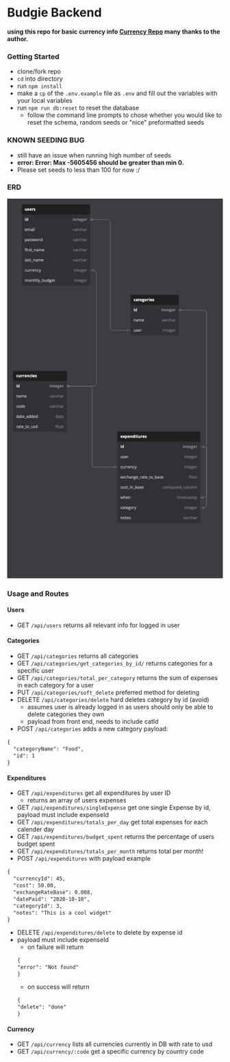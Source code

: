 # Budgie Backend

**using this repo for basic currency info [Currency Repo](https://github.com/fawazahmed0/currency-api) many thanks to the author.**

### Getting Started

- clone/fork repo
- `cd` into directory
- run `npm install`
- make a `cp` of the `.env.example` file as `.env` and fill out the variables with your local variables
- run `npm run db:reset` to reset the database
  - follow the command line prompts to chose whether you would like to reset the schema, random seeds or "nice" preformatted seeds

### KNOWN SEEDING BUG

- still have an issue when running high number of seeds
- **error: Error: Max -5605456 should be greater than min 0.**
- Please set seeds to less than 100 for now :/

### ERD

![ERD Diagram](https://github.com/BrianKendalBucek/budgie-api/blob/main/public/docs/ERD.png?raw=true)

### Usage and Routes

#### Users

- GET `/api/users` returns all relevant info for logged in user

#### Categories

- GET `/api/categories` returns all categories
- GET `/api/categories/get_categories_by_id/` returns categories for a specific user
- GET `/api/categories/total_per_category` returns the sum of expenses in each category for a user
- PUT `/api/categories/soft_delete` preferred method for deleting
- DELETE `/api/categories/delete` hard deletes category by id (avoid)
  - assumes user is already logged in as users should only be able to delete categories they own
  - payload from front end, needs to include catId
- POST `/api/categories` adds a new category
  payload:

```
{
  "categoryName": "Food",
  "id": 1
}

```

#### Expenditures

- GET `/api/expenditures` get all expenditures by user ID
  - returns an array of users expenses
- GET `/api/expenditures/singleExpense` get one single Expense by id, payload must include expenseId
- GET `/api/expenditures/totals_per_day` get total expenses for each calender day
- GET `/api/expenditures/budget_spent` returns the percentage of users budget spent
- GET `/api/expenditures/totals_per_month` returns total per month!
- POST `/api/expenditures` with payload example

```
{
  "currencyId": 45,
  "cost": 50.00,
  "exchangeRateBase": 0.008,
  "datePaid": "2020-10-10",
  "categoryId": 3,
  "notes": "This is a cool widget"
}
```

- DELETE `/api/expenditures/delete` to delete by expense id
- payload must include expenseId
  - on failure will return
  ```
  {
  "error": "Not found"
  }
  ```
  - on success will return
  ```
  {
  "delete": "done"
  }
  ```

#### Currency

- GET `/api/currency` lists all currencies currently in DB with rate to usd
- GET `/api/currency/:code` get a specific currency by country code
